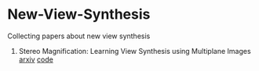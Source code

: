 # New-View-Synthesis
Collecting papers about new view synthesis

1. Stereo Magnification: Learning View Synthesis using Multiplane Images [arxiv](https://arxiv.org/pdf/1805.09817.pdf) [code](https://github.com/google/stereo-magnification?utm_source=catalyzex.com)

